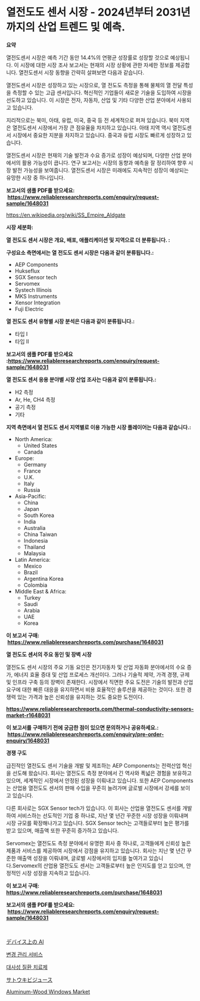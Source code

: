 <p><h1>열전도도 센서 시장 - 2024년부터 2031년까지의 산업 트렌드 및 예측.</h1></p><p><strong>요약</strong></p>
<p><p>열전도센서 시장은 예측 기간 동안 14.4%의 연평균 성장률로 성장할 것으로 예상됩니다. 이 시장에 대한 시장 조사 보고서는 현재의 시장 상황에 관한 자세한 정보를 제공합니다. 열전도센서 시장 동향을 간략히 살펴보면 다음과 같습니다.</p><p>열전도센서 시장은 성장하고 있는 시장으로, 열 전도도 측정을 통해 물체의 열 전달 특성을 측정할 수 있는 고급 센서입니다. 혁신적인 기업들이 새로운 기술을 도입하여 시장을 선도하고 있습니다. 이 시장은 전자, 자동차, 산업 및 기타 다양한 산업 분야에서 사용되고 있습니다.</p><p>지리적으로는 북미, 아태, 유럽, 미국, 중국 등 전 세계적으로 퍼져 있습니다. 북미 지역은 열전도센서 시장에서 가장 큰 점유율을 차지하고 있습니다. 아태 지역 역시 열전도센서 시장에서 중요한 지분을 차지하고 있습니다. 중국과 유럽 시장도 빠르게 성장하고 있습니다. </p><p>열전도센서 시장은 현재의 기술 발전과 수요 증가로 성장이 예상되며, 다양한 산업 분야에서의 활용 가능성이 큽니다. 연구 보고서는 시장의 동향과 예측을 잘 정리하여 향후 시장 발전 가능성을 보여줍니다. 열전도센서 시장은 미래에도 지속적인 성장이 예상되는 유망한 시장 중 하나입니다.</p></p>
<p><strong>보고서의 샘플 PDF를 받으세요: &nbsp;<a href="https://www.reliableresearchreports.com/enquiry/request-sample/1648031">https://www.reliableresearchreports.com/enquiry/request-sample/1648031</a></strong></p>
<p><a href="https://en.wikipedia.org/wiki/SS_Empire_Aldgate">https://en.wikipedia.org/wiki/SS_Empire_Aldgate</a></p>
<p><strong>시장 세분화:</strong></p>
<p><strong> 열 전도도 센서 시장은 개요, 배포, 애플리케이션 및 지역으로 더 분류됩니다. :</strong></p>
<p><strong>구성요소 측면에서는 열 전도도 센서 시장은 다음과 같이 분류됩니다.:</strong></p>
<p><ul><li>AEP Components</li><li>Hukseflux</li><li>SGX Sensor tech</li><li>Servomex</li><li>Systech Illinois</li><li>MKS Instruments</li><li>Xensor Integration</li><li>Fuji Electric</li></ul></p>
<p><strong> 열 전도도 센서 유형별 시장 분석은 다음과 같이 분류됩니다.:</strong></p>
<p><ul><li>타입 I</li><li>타입 II</li></ul></p>
<p><strong>보고서의 샘플 PDF를 받으세요 :<a href="https://www.reliableresearchreports.com/enquiry/request-sample/1648031">https://www.reliableresearchreports.com/enquiry/request-sample/1648031</a></strong></p>
<p><strong> 열 전도도 센서 응용 분야별 시장 산업 조사는 다음과 같이 분류됩니다.:</strong></p>
<p><ul><li>H2 측정</li><li>Ar, He, CH4 측정</li><li>공기 측정</li><li>기타</li></ul></p>
<p><strong>지역 측면에서 열 전도도 센서 지역별로 이용 가능한 시장 플레이어는 다음과 같습니다.:</strong></p>
<p><ul>
    <li>
        North America:
        <ul>
            <li>United States</li>
            <li>Canada</li>
        </ul>
    </li>
    <li>
        Europe:
        <ul>
            <li>Germany</li>
            <li>France</li>
            <li>U.K.</li>
            <li>Italy</li>
            <li>Russia</li>
        </ul>
    </li>
    <li>
        Asia-Pacific:
        <ul>
            <li>China</li>
            <li>Japan</li>
            <li>South Korea</li>
            <li>India</li>
            <li>Australia</li>
            <li>China Taiwan</li>
            <li>Indonesia</li>
            <li>Thailand</li>
            <li>Malaysia</li>
        </ul>
    </li>
    <li>
        Latin America:
        <ul>
            <li>Mexico</li>
            <li>Brazil</li>
            <li>Argentina Korea</li>
            <li>Colombia</li>
        </ul>
    </li>
    <li>
        Middle East & Africa:
        <ul>
            <li>Turkey</li>
            <li>Saudi</li>
            <li>Arabia</li>
            <li>UAE</li>
            <li>Korea</li>
        </ul>
    </li>
    </ul></p>
<p><strong>이 보고서 구매: &nbsp;<a href="https://www.reliableresearchreports.com/purchase/1648031">https://www.reliableresearchreports.com/purchase/1648031</a></strong></p>
<p><strong>열 전도도 센서의 주요 동인 및 장벽 시장</strong></p>
<p><p>열전도도 센서 시장의 주요 기동 요인은 전기자동차 및 산업 자동화 분야에서의 수요 증가, 에너지 효율 증대 및 산업 프로세스 개선이다. 그러나 기술적 제약, 가격 경쟁, 규제 및 인프라 구축 등의 장벽이 존재한다. 시장에서 직면한 주요 도전은 기술의 발전과 산업 요구에 대한 빠른 대응을 유지하면서 비용 효율적인 솔루션을 제공하는 것이다. 또한 경쟁력 있는 가격과 높은 신뢰성을 유지하는 것도 중요한 도전이다.</p></p>
<p><strong><a href="https://www.reliableresearchreports.com/thermal-conductivity-sensors-market-r1648031">https://www.reliableresearchreports.com/thermal-conductivity-sensors-market-r1648031</a></strong></p>
<p><strong>이 보고서를 구매하기 전에 궁금한 점이 있으면 문의하거나 공유하세요.: &nbsp;<a href="https://www.reliableresearchreports.com/enquiry/pre-order-enquiry/1648031">https://www.reliableresearchreports.com/enquiry/pre-order-enquiry/1648031</a></strong></p>
<p><strong>경쟁 구도</strong></p>
<p><p>급진적인 열전도도 센서 기술을 개발 및 제조하는 AEP Components는 전력산업 혁신을 선도해 왔습니다. 회사는 열전도도 측정 분야에서 긴 역사와 폭넓은 경험을 보유하고 있으며, 세계적인 시장에서 안정된 성장을 이뤄내고 있습니다. 또한 AEP Components는 산업용 열전도도 센서의 판매 수입을 꾸준히 늘려가며 글로벌 시장에서 강세를 보이고 있습니다.</p><p>다른 회사로는 SGX Sensor tech가 있습니다. 이 회사는 산업용 열전도도 센서를 개발하여 서비스하는 선도적인 기업 중 하나로, 지난 몇 년간 꾸준한 시장 성장을 이뤄내며 시장 규모를 확장해나가고 있습니다. SGX Sensor tech는 고객들로부터 높은 평가를 받고 있으며, 매출액 또한 꾸준히 증가하고 있습니다.</p><p>Servomex는 열전도도 측정 분야에서 유명한 회사 중 하나로, 고객들에게 신뢰성 높은 제품과 서비스를 제공하여 시장에서 강점을 유지하고 있습니다. 회사는 지난 몇 년간 꾸준한 매출액 성장을 이뤄내며, 글로벌 시장에서의 입지를 높여가고 있습니다.Servomex의 산업용 열전도도 센서는 고객들로부터 높은 인지도를 얻고 있으며, 안정적인 시장 성장을 지속하고 있습니다.</p></p>
<p><strong>이 보고서 구매: &nbsp; <a href="https://www.reliableresearchreports.com/purchase/1648031">https://www.reliableresearchreports.com/purchase/1648031</a></strong></p>
<p><strong>보고서의 샘플 PDF를 받으세요: &nbsp;<a href="https://www.reliableresearchreports.com/enquiry/request-sample/1648031">https://www.reliableresearchreports.com/enquiry/request-sample/1648031</a></strong><strong></strong></p>
<p>&nbsp;</p>
<p><p><a href="https://medium.com/@evekerluke2023/%E3%82%B0%E3%83%AD%E3%83%BC%E3%83%90%E3%83%AB%E3%82%AA%E3%83%B3%E3%83%87%E3%83%90%E3%82%A4%E3%82%B9ai%E5%B8%82%E5%A0%B4%E3%81%AE%E8%A6%8F%E6%A8%A1%E3%81%A8%E5%B8%82%E5%A0%B4%E5%8B%95%E5%90%91%E5%88%86%E6%9E%90-%E5%9C%B0%E5%9F%9F%E5%88%A5%E3%81%AE%E8%A6%8B%E9%80%9A%E3%81%97-2024%E5%B9%B4%E3%81%8B%E3%82%892031%E5%B9%B4%E3%81%BE%E3%81%A7%E3%81%AE%E7%AB%B6%E4%BA%89%E6%88%A6%E7%95%A5%E3%81%AE%E4%BA%88%E6%B8%AC-1c3ca95f6829">デバイス上の AI</a></p><p><a href="https://github.com/rcabello548/Market-Research-Report-List-3/blob/main/757410965266.md">변경 관리 서비스</a></p><p><a href="https://github.com/KellyLyncyh543964/Market-Research-Report-List-3/blob/main/892149065265.md">대사성 질환 치료제</a></p><p><a href="https://medium.com/@reyeshowell655/%E3%82%B0%E3%83%AD%E3%83%BC%E3%83%90%E3%83%AB%E3%82%B5%E3%83%88%E3%82%A6%E3%82%AD%E3%83%93%E3%82%B8%E3%83%A5%E3%83%BC%E3%82%B9%E5%B8%82%E5%A0%B4%E3%82%BB%E3%82%AF%E3%82%BF%E3%83%BC-%E3%82%BF%E3%82%A4%E3%83%97-%E3%82%A2%E3%83%97%E3%83%AA%E3%82%B1%E3%83%BC%E3%82%B7%E3%83%A7%E3%83%B3-%E5%B8%82%E5%A0%B4%E3%83%97%E3%83%AC%E3%83%BC%E3%83%A4%E3%83%BC%E3%81%AE%E6%88%A6%E7%95%A5-%E5%9C%B0%E5%9F%9F%E5%88%A5%E6%88%90%E9%95%B7%E3%81%AE%E6%B4%9E%E5%AF%9F-%E3%81%8A%E3%82%88%E3%81%B3%E5%B0%86%E6%9D%A5%E3%81%AE%E4%BA%88%E6%B8%AC-2024%E5%B9%B4-2031%E5%B9%B4-4203b998ac25">サトウキビジュース</a></p><p><a href="https://issuu.com/reportprime-2/docs/aluminum-wood-windows-market-size-2030.pptx">Aluminum-Wood Windows Market</a></p></p>